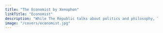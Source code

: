 ```yaml
---
title: "The Economist by Xenophon"
linkTitle: "Economist"
description: "While The Republic talks about politics and philosophy, The Economist talks about Socrates' econoimc policies"
image: "/covers/economist.jpg"
---
```

